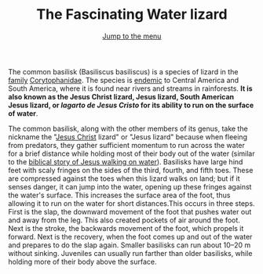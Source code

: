 <html>
<header>
   <h1 id="logo">The Fascinating Water lizard</h1>
   <a id="nav-jump" href="#menu">Jump to the menu</a>
</header>
<body>
<p>
The common basilisk (Basiliscus basiliscus) is a species of lizard in the <a href="https://en.wikipedia.org/wiki/Family_(biology)">family</a> <a href="https://en.wikipedia.org/wiki/Corytophanidae">Corytophanidae</a>. The species is <a href="https://en.wikipedia.org/wiki/Endemism">endemic</a> to Central America and      South    America, where it is found near rivers and streams in rainforests. <strong>It is also known as the Jesus Christ lizard, Jesus lizard, South American Jesus lizard, or     <i lang="spa">lagarto</i> <i lang="spa">de</i> <i lang="spa">Jesus</i> <i lang="spa">Cristo</i> for its ability to run on the surface of water</strong>.</p>

<p>
<p>The common basilisk, along with the other members of its genus, take the nickname the "<a href="https://en.wikipedia.org/wiki/Jesus">Jesus Christ</a> lizard" or "Jesus          lizard" because when fleeing from predators, they gather sufficient momentum to run across the water for a brief distance while holding most of their body out of the water (similar to the <a href="https://en.wikipedia.org/wiki/Jesus_walking_on_water">biblical story of Jesus walking on water</a>). Basilisks have large hind feet with scaly fringes on the sides of the third, fourth, and fifth toes. These are compressed against the toes when this lizard walks on land; but if it senses danger, it can jump into the water, opening up these fringes against the water's surface. This increases the surface area of the foot, thus allowing it to run on the water for short distances.This occurs in three steps. First is the slap, the downward movement of the foot that pushes water out and away from the leg. This also created pockets of air around the foot. Next is the stroke, the backwards movement of the foot, which propels it forward. Next is the recovery, when the foot comes up and out of the water and prepares to do the slap again. Smaller basilisks can run about 10–20 <abbr aria-label="meters">m</abbr> without sinking. Juveniles can usually run farther than older basilisks, while holding more of their body above the surface.</p>
</body>
</html>


